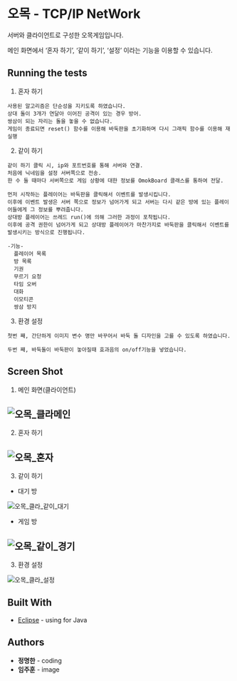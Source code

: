 # 오목 - TCP/IP NetWork
서버와 클라이언트로 구성한 오목게임입니다. <p>
메인 화면에서 ‘혼자 하기’, ‘같이 하기’, ‘설정’ 이라는 기능을 이용할 수 있습니다.

## Running the tests

1. 혼자 하기
```
사용된 알고리즘은 단순성을 지키도록 하였습니다.
상대 돌이 3개가 연달아 이어진 공격이 있는 경우 방어.
쌍삼이 되는 자리는 돌을 놓을 수 없습니다.
게임이 종료되면 reset() 함수를 이용해 바둑판을 초기화하며 다시 그래픽 함수를 이용해 재실행
```

2. 같이 하기
```
같이 하기 클릭 시, ip와 포트번호를 통해 서버와 연결.
처음에 닉네임을 설정 서버쪽으로 전송.
한 수 둘 때마다 서버쪽으로 게임 상황에 대한 정보를 OmokBoard 클래스를 통하여 전달.

먼저 시작하는 플레이어는 바둑판을 클릭해서 이벤트를 발생시킵니다.
이후에 이벤트 발생은 서버 쪽으로 정보가 넘어가게 되고 서버는 다시 같은 방에 있는 플레이어들에게 그 정보를 뿌려줍니다.
상대방 플레이어는 쓰레드 run()에 의해 그러한 과정이 포착됩니다.
이후에 공격 권한이 넘어가게 되고 상대방 플레이어가 마찬가지로 바둑판을 클릭해서 이벤트를 발생시키는 방식으로 진행됩니다.

-기능-
  플레이어 목록
  방 목록
  기권
  무르기 요청
  타임 오버
  대화
  이모티콘
  쌍삼 방지
```

3. 환경 설정
```
첫번 째, 간단하게 이미지 변수 명만 바꾸어서 바둑 돌 디자인을 고를 수 있도록 하였습니다. 

두번 째, 바둑돌이 바둑판이 놓아질때 효과음의 on/off기능을 넣었습니다.
```


## Screen Shot
1. 메인 화면(클라이언트)

![오목_클라메인](https://user-images.githubusercontent.com/33171227/61588907-e59e7500-abdd-11e9-9010-59569c236c09.JPG)
----------------------------------------------------------------------------------------------------------------------------------------
2. 혼자 하기

![오목_혼자](https://user-images.githubusercontent.com/33171227/61588929-25655c80-abde-11e9-9cff-30fa880a8cdc.JPG)
----------------------------------------------------------------------------------------------------------------------------------------
3. 같이 하기
- 대기 방

![오목_클라_같이_대기](https://user-images.githubusercontent.com/33171227/61588913-fcdd6280-abdd-11e9-8111-997747c82970.JPG)

- 게임 방

![오목_같이_경기](https://user-images.githubusercontent.com/33171227/61588898-cc95c400-abdd-11e9-96ec-b7af1dcc9807.JPG)
----------------------------------------------------------------------------------------------------------------------------------------

3. 환경 설정

![오목_클라_설정](https://user-images.githubusercontent.com/33171227/61588949-71180600-abde-11e9-96d7-342b86136a9a.JPG)

## Built With
* [Eclipse](https://www.eclipse.org/downloads/) - using for Java

## Authors
* **정명한** - coding
* **임주훈** - image 


